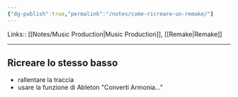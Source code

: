 ```yaml
---
{"dg-publish":true,"permalink":"/notes/come-ricreare-un-remake/"}
---
```


Links:: [[Notes/Music Production\|Music Production]], [[Remake\|Remake]]

---

## Ricreare lo stesso basso

- rallentare la traccia
- usare la funzione di Ableton "Converti Armonia..."








